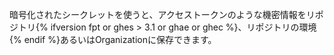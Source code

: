 暗号化されたシークレットを使うと、アクセストークンのような機密情報をリポジトリ{% ifversion fpt or ghes > 3.1 or ghae or ghec %}、リポジトリの環境{% endif %}あるいはOrganizationに保存できます。

